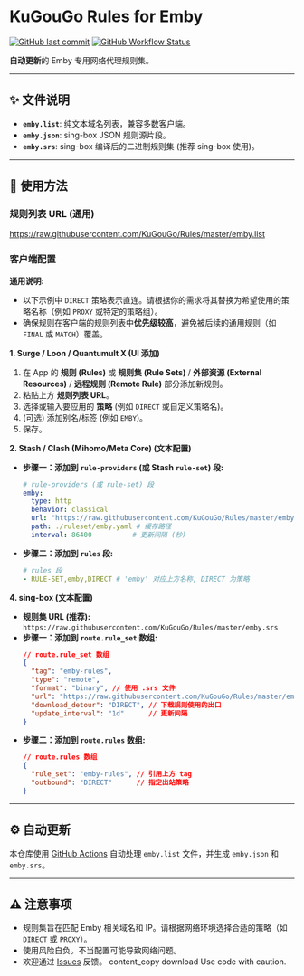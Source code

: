 # KuGouGo Rules for Emby

[![GitHub last commit](https://img.shields.io/github/last-commit/KuGouGo/Rules?label=Last%20Updated)](https://github.com/KuGouGo/Rules/commits/main)
[![GitHub Workflow Status](https://img.shields.io/github/actions/workflow/status/KuGouGo/Rules/update-rules.yml?branch=main&label=Auto%20Update)](https://github.com/KuGouGo/Rules/actions/workflows/update-rules.yml)

**自动更新**的 Emby 专用网络代理规则集。

---

## ✨ 文件说明

*   **`emby.list`**: 纯文本域名列表，兼容多数客户端。
*   **`emby.json`**: sing-box JSON 规则源片段。
*   **`emby.srs`**: sing-box 编译后的二进制规则集 (推荐 sing-box 使用)。

---

## 🚀 使用方法

### 规则列表 URL (通用)

https://raw.githubusercontent.com/KuGouGo/Rules/master/emby.list

### 客户端配置

**通用说明:**
*   以下示例中 `DIRECT` 策略表示直连。请根据你的需求将其替换为希望使用的策略名称（例如 `PROXY` 或特定的策略组）。
*   确保规则在客户端的规则列表中**优先级较高**，避免被后续的通用规则（如 `FINAL` 或 `MATCH`）覆盖。

**1. Surge / Loon / Quantumult X (UI 添加)**

1.  在 App 的 **规则 (Rules)** 或 **规则集 (Rule Sets)** / **外部资源 (External Resources)** / **远程规则 (Remote Rule)** 部分添加新规则。
2.  粘贴上方 **规则列表 URL**。
3.  选择或输入要应用的 **策略** (例如 `DIRECT` 或自定义策略名)。
4.  (可选) 添加别名/标签 (例如 `EMBY`)。
5.  保存。

**2. Stash / Clash (Mihomo/Meta Core) (文本配置)**

*   **步骤一：添加到 `rule-providers` (或 Stash `rule-set`) 段:**
    ```yaml
    # rule-providers (或 rule-set) 段
    emby:
      type: http
      behavior: classical
      url: "https://raw.githubusercontent.com/KuGouGo/Rules/master/emby.list"
      path: ./ruleset/emby.yaml # 缓存路径
      interval: 86400          # 更新间隔 (秒)
    ```
*   **步骤二：添加到 `rules` 段:**
    ```yaml
    # rules 段
    - RULE-SET,emby,DIRECT # 'emby' 对应上方名称, DIRECT 为策略
    ```

**4. sing-box (文本配置)**

*   **规则集 URL (推荐):** `https://raw.githubusercontent.com/KuGouGo/Rules/master/emby.srs`
*   **步骤一：添加到 `route.rule_set` 数组:**
    ```json
    // route.rule_set 数组
    {
      "tag": "emby-rules",
      "type": "remote",
      "format": "binary", // 使用 .srs 文件
      "url": "https://raw.githubusercontent.com/KuGouGo/Rules/master/emby.srs",
      "download_detour": "DIRECT", // 下载规则使用的出口
      "update_interval": "1d"      // 更新间隔
    }
    ```
*   **步骤二：添加到 `route.rules` 数组:**
    ```json
    // route.rules 数组
    {
      "rule_set": "emby-rules", // 引用上方 tag
      "outbound": "DIRECT"      // 指定出站策略
    }
    ```

---

## ⚙️ 自动更新

本仓库使用 [GitHub Actions](https://github.com/KuGouGo/Rules/actions) 自动处理 `emby.list` 文件，并生成 `emby.json` 和 `emby.srs`。

---

## ⚠️ 注意事项

*   规则集旨在匹配 Emby 相关域名和 IP。请根据网络环境选择合适的策略（如 `DIRECT` 或 `PROXY`）。
*   使用风险自负。不当配置可能导致网络问题。
*   欢迎通过 [Issues](https://github.com/KuGouGo/Rules/issues) 反馈。
content_copy
download
Use code with caution.
